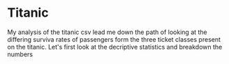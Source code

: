 # Titanic

My analysis of the titanic csv lead me down the path of looking at the differing surviva rates of passengers form the three ticket classes present on the titanic. 
Let's first look at the decriptive statistics and breakdown the numbers
